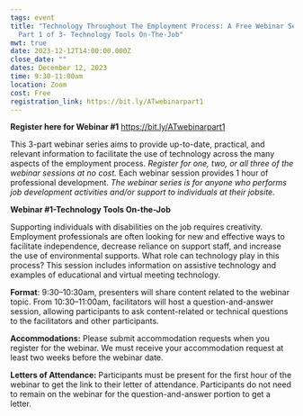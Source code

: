 ```yaml
---
tags: event
title: "Technology Throughout The Employment Process: A Free Webinar Series-
  Part 1 of 3- Technology Tools On-The-Job"
mwt: true
date: 2023-12-12T14:00:00.000Z
close_date: ""
dates: December 12, 2023
time: 9:30-11:00am
location: Zoom
cost: Free
registration_link: https://bit.ly/ATwebinarpart1
---
```

**Register here for Webinar #1** <https://bit.ly/ATwebinarpart1>

This 3-part webinar series aims to provide up-to-date, practical, and relevant information to facilitate the use of technology across the many aspects of the employment process. *Register for one, two, or all three of the webinar sessions at no cost.* Each webinar session provides 1 hour of professional development. *The webinar series is for anyone who performs job development activities and/or support to individuals at their jobsite.*

**Webinar #1-Technology Tools On-the-Job** 

Supporting individuals with disabilities on the job requires creativity. Employment professionals are often looking for new and effective ways to facilitate independence, decrease reliance on support staff, and increase the use of environmental supports. What role can technology play in this process? This session includes information on assistive technology and examples of educational and virtual meeting technology.

**Format**: 9:30–10:30am, presenters will share content related to the webinar topic. From 10:30–11:00am, facilitators will host a question-and-answer session, allowing participants to ask content-related or technical questions to the facilitators and other participants.

**Accommodations:** Please submit accommodation requests when you register for the webinar. We must receive your accommodation request at least two weeks before the webinar date.

**Letters of Attendance:** Participants must be present for the first hour of the webinar to get the link to their letter of attendance. Participants do not need to remain on the webinar for the question-and-answer portion to get a letter.